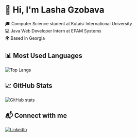 # 👋 Hi, I'm Lasha Gzobava

🎓 Computer Science student at Kutaisi International University  
💻 Java Web Developer Intern at EPAM Systems  
🌍 Based in Georgia

## 📊 Most Used Languages
![Top Langs](https://github-readme-stats.vercel.app/api/top-langs/?username=lasha-gzobava&layout=compact)

## 📈 GitHub Stats
![GitHub stats](https://github-readme-stats.vercel.app/api?username=lasha-gzobava&show_icons=true&theme=radical)

## 📬 Connect with me
[![LinkedIn](https://img.shields.io/badge/LinkedIn-blue?style=for-the-badge&logo=linkedin)](https://www.linkedin.com/in/lasha-gzobava-82a02425b/)
